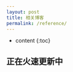 ```yaml
---
layout: post
title: 相关博客
permalink: /reference/
---
```


* content
{:toc}


正在火速更新中
-----------------------------------------------------------------